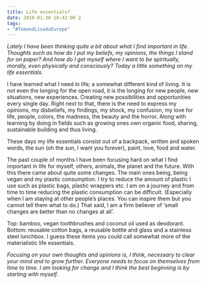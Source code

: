 ```yaml
---
title: Life essentials?
date: 2016-01-30 18:42:00 Z
tags:
- "#TomandLisadoEurope"
---
```


*Lately I have been thinking quite a bit about what I find important in life. Thoughts such as how do I put my beliefs, my opinions, the things I stand for on paper? And how do I get myself where I want to be spiritually, morally, even physically and consciously? Today a little something on my life essentials.*
<!--more-->
I have learned what I need in life; a somewhat different kind of living. It is not even the longing for the open road, it is the longing for new people, new situations, new experiences. Creating new possibilities and opportunities every single day. Right next to that, there is the need to express my opinions, my disbeliefs, my findings, my shock, my confusion, my love for life, people, colors, the madness, the beauty and the horror. Along with learning by doing in fields such as growing ones own organic food, sharing, sustainable building and thus living.

These days my life essentials consist out of a backpack, written and spoken words, the sun (oh the sun, I want you forever), paint, love, food and water.

The past couple of months I have been focusing hard on what I find important in life for myself, others, animals, the planet and the future. With this there came about quite some changes. The main ones being, being vegan and my plastic consumption. I try to reduce the amount of plastic I use such as plastic bags, plastic wrappers etc. I am on a journey and from time to time reducing the plastic consumption can be difficult. (Especially when I am staying at other people’s places. You can inspire them but you cannot tell them what to do.) That said, I am a firm believer of ‘small changes are better than no changes at all’.

Top: bamboo, vegan toothbrushes and coconut oil used as deodorant. Bottom: reusable cotton bags, a reusable bottle and glass and a stainless steel lunchbox. I guess these items you could call somewhat more of the materialistic life essentials.

*Focusing on your own thoughts and opinions is, I think, necessary to clear your mind and to grow further. Everyone needs to focus on themselves from time to time. I am looking for change and I think the best beginning is by starting with myself.*